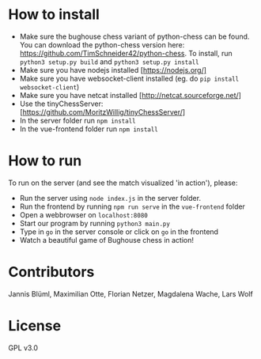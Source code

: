 # How to install
  * Make sure the bughouse chess variant of python-chess can be found. 
You can download the python-chess version here: 
https://github.com/TimSchneider42/python-chess. 
To install, run `python3 setup.py build` and `python3 setup.py install`
  * Make sure you have nodejs installed [https://nodejs.org/]
  * Make sure you have websocket-client installed (eg. do `pip install websocket-client`)
  * Make sure you have netcat installed [http://netcat.sourceforge.net/]
  * Use the tinyChessServer: [https://github.com/MoritzWillig/tinyChessServer/]
  * In the server folder run `npm install`
  * In the vue-frontend folder run `npm install`
# How to run

To run on the server (and see the match visualized 'in action'), please:


  * Run the server using `node index.js` in the server folder.
  * Run the frontend by running `npm run serve` in the `vue-frontend` folder
  * Open a webbrowser on `localhost:8080`
  * Start our program by running `python3 main.py`
  * Type in `go` in the server console or click on `go` in the frontend
  * Watch a beautiful game of Bughouse chess in action!


# Contributors
Jannis Blüml, Maximilian Otte, Florian Netzer, Magdalena Wache, Lars Wolf

# License
GPL v3.0